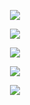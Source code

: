 <p align="center"><img src="https://i.ibb.co/7yCGBWd/20200221-135337-picsay.jpg"></p>

<p align="center"><img src="https://img.shields.io/badge/PHP-7.4.2-blue"></p><p align="center"><img src="https://img.shields.io/badge/python-3.8.0-green"><p align="center"><img src="https://img.shields.io/badge/python-2.7.17-orange"></p> <p align="center"><img src="https://img.shields.io/badge/bash-shell-brightgreen"></p>

